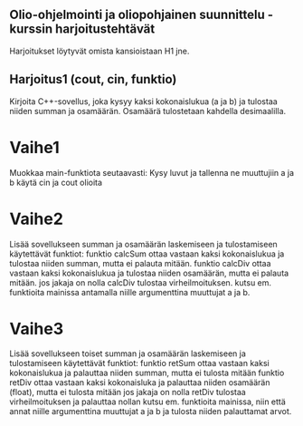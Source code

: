 ## Olio-ohjelmointi ja oliopohjainen suunnittelu -kurssin harjoitustehtävät
Harjoitukset löytyvät omista kansioistaan H1 jne.

## Harjoitus1 (cout, cin, funktio)
Kirjoita C++-sovellus, joka kysyy kaksi kokonaislukua (a ja b) ja tulostaa niiden summan ja osamäärän. Osamäärä tulostetaan kahdella desimaalilla.

# Vaihe1
Muokkaa main-funktiota seutaavasti:
Kysy luvut ja tallenna ne muuttujiin a ja b
käytä cin ja cout olioita

# Vaihe2
Lisää sovellukseen summan ja osamäärän laskemiseen ja tulostamiseen käytettävät funktiot:
funktio calcSum ottaa vastaan kaksi kokonaislukua ja tulostaa niiden summan, mutta ei palauta mitään.
funktio calcDiv ottaa vastaan kaksi kokonaislukua ja tulostaa niiden osamäärän, mutta ei palauta mitään.
jos jakaja on nolla calcDiv tulostaa virheilmoituksen.
kutsu em. funktioita mainissa antamalla niille argumenttina muuttujat a ja b.

# Vaihe3
Lisää sovellukseen toiset summan ja osamäärän laskemiseen ja tulostamiseen käytettävät funktiot:
funktio retSum ottaa vastaan kaksi kokonaislukua ja palauttaa niiden summan, mutta ei tulosta mitään
funktio retDiv ottaa vastaan kaksi kokonaisluka ja palauttaa niiden osamäärän (float), mutta ei tulosta mitään
jos jakaja on nolla retDiv tulostaa virheilmoituksen ja palauttaa nollan
kutsu em. funktioita mainissa, niin että annat niille argumenttina muuttujat a ja b ja tulosta niiden palauttamat arvot.